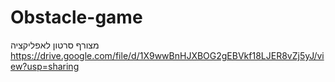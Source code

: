 # Obstacle-game

מצורף סרטון לאפליקציה 
https://drive.google.com/file/d/1X9wwBnHJXBOG2gEBVkf18LJER8vZj5yJ/view?usp=sharing
